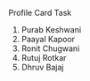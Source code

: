 Profile Card Task

1. Purab Keshwani
2. Paayal Kapoor
3. Ronit Chugwani
4. Rutuj Rotkar
5. Dhruv Bajaj
